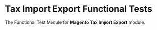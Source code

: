 # Tax Import Export Functional Tests

The Functional Test Module for **Magento Tax Import Export** module.
